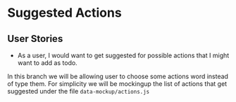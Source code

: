 # Suggested Actions

## User Stories

* As a user, I would want to get suggested for possible actions that I might want to add as todo.

In this branch we will be allowing user to choose some actions word instead of type them. For simplicity we will be mockingup the list of actions that get suggested under the file `data-mockup/actions.js`
